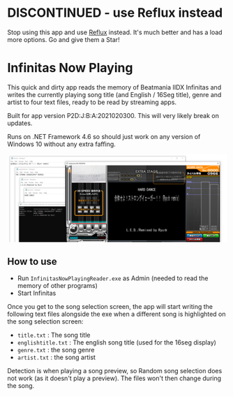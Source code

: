 # DISCONTINUED - use Reflux instead

Stop using this app and use [Reflux](https://github.com/olji/Reflux) instead. It's much better and has a load more options. Go and give them a Star!

# Infinitas Now Playing

This quick and dirty app reads the memory of Beatmania IIDX Infinitas and writes the currently playing song title (and English / 16Seg title), genre and artist to four text files, ready to be read by streaming apps.

Built for app version P2D:J:B:A:2021020300. This will very likely break on updates.

Runs on .NET Framework 4.6 so should just work on any version of Windows 10 without any extra faffing.

![screenshot](docs/screenshot.PNG)

## How to use

- Run ```InfinitasNowPlayingReader.exe``` as Admin (needed to read the memory of other programs)
- Start Infinitas

Once you get to the song selection screen, the app will start writing the following text files alongside the exe when a different song is highlighted on the song selection screen:

- ```title.txt``` : The song title
- ```englishtitle.txt``` : The english song title (used for the 16seg display)
- ```genre.txt``` : the song genre
- ```artist.txt``` : the song artist

Detection is when playing a song preview, so Random song selection does not work (as it doesn't play a preview). The files won't then change during the song.
